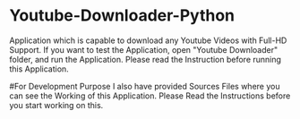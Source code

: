 # Youtube-Downloader-Python

Application which is capable to download any Youtube Videos with Full-HD Support. If you want to test the Application, open "Youtube Downloader" folder, and run the Application. Please read the Instruction before running this Application.



#For Development Purpose
I also have provided Sources Files where you can see the Working of this Application. Please Read the Instructions before you start working on this. 
